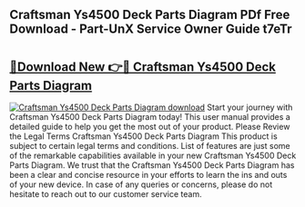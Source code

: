 ## Craftsman Ys4500 Deck Parts Diagram PDf Free Download - Part-UnX Service Owner Guide t7eTr

# <h2><a href="http://dfs8uwg.blite.top/?on=Craftsman+Ys4500+Deck+Parts+Diagram">🔗Download New 👉🔴 Craftsman Ys4500 Deck Parts Diagram</a></h2>

[![Craftsman Ys4500 Deck Parts Diagram download](https://i.imgur.com/lujVjoI.png)](http://dfs8uwg.blite.top/?on=Craftsman+Ys4500+Deck+Parts+Diagram)
Start your journey with Craftsman Ys4500 Deck Parts Diagram today! This user manual provides a detailed guide to help you get the most out of your product. Please Review the Legal Terms Craftsman Ys4500 Deck Parts Diagram This product is subject to certain legal terms and conditions. List of features are just some of the remarkable capabilities available in your new Craftsman Ys4500 Deck Parts Diagram. We trust that the Craftsman Ys4500 Deck Parts Diagram has been a clear and concise resource in your efforts to learn the ins and outs of your new device. In case of any queries or concerns, please do not hesitate to reach out to our customer service team.
